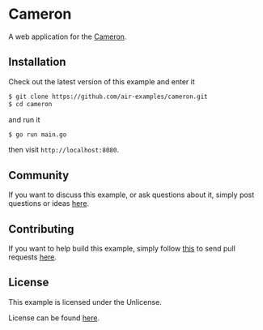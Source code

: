 # Cameron

A web application for the [Cameron](https://github.com/aofei/cameron).

## Installation

Check out the latest version of this example and enter it

```bash
$ git clone https://github.com/air-examples/cameron.git
$ cd cameron
```

and run it

```bash
$ go run main.go
```

then visit `http://localhost:8080`.

## Community

If you want to discuss this example, or ask questions about it, simply post
questions or ideas [here](https://github.com/air-examples/cameron/issues).

## Contributing

If you want to help build this example, simply follow
[this](https://github.com/air-examples/cameron/wiki/Contributing) to send pull
requests [here](https://github.com/air-examples/cameron/pulls).

## License

This example is licensed under the Unlicense.

License can be found [here](LICENSE).
